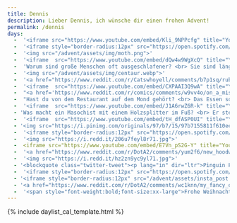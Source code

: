 ```yaml
---
title: Dennis
description: Lieber Dennis, ich wünsche dir einen frohen Advent!
permalink: /dennis
days:
  -  '<iframe src="https://www.youtube.com/embed/Kli_9NPPcfg" title="YouTube video player" frameborder="0" allow="accelerometer; clipboard-write; encrypted-media; gyroscope; picture-in-picture" allowfullscreen></iframe>'
  -  '<iframe style="border-radius:12px" src="https://open.spotify.com/embed/track/7v1XOSPvXC9Tir8xWAmHGw?utm_source=generator" width="100%" height="380" frameBorder="0" allowfullscreen="" allow="autoplay; clipboard-write; encrypted-media; fullscreen; picture-in-picture" loading="lazy"></iframe>'
  -  '<img src="/advent/assets/img/moth.png">'
  -  '<iframe  src="https://www.youtube.com/embed/dQw4w9WgXcQ" title="YouTube video player" frameborder="0" allow="accelerometer; clipboard-write; encrypted-media; gyroscope; picture-in-picture" allowfullscreen></iframe>'
  -  'Warum sind große Menschen oft ausgeschlafener? <br> Sie sind länger im Bett.'
  -  '<img src="/advent/assets/img/centaur.webp">'
  -  '<a href="https://www.reddit.com/r/Catswhoyell/comments/b7p1sq/rububububu/">Klick für Cutie (nein, weder ein Bild von dir, noch von mir :D)</a>'
  -  '<iframe  src="https://www.youtube.com/embed/CXPAAI3Q9wA" title="YouTube video player" frameborder="0" allow="accelerometer; autoplay; clipboard-write; encrypted-media; gyroscope; picture-in-picture" allowfullscreen></iframe>'
  -  "<a href='https://www.reddit.com/r/comics/comments/w9vv4o/on_a_mission_oc/'>Klick für Emotionen</a>"
  -  "Hast du von dem Restaurant auf dem Mond gehört? <br> Das Essen soll richtig gut sein aber das Restaurant hat keine Atmosphäre."
  -  '<iframe  src="https://www.youtube.com/embed/J1A6rwZ6R-k" title="YouTube video player" frameborder="0" allow="accelerometer; autoplay; clipboard-write; encrypted-media; gyroscope; picture-in-picture" allowfullscreen></iframe>'
  - 'Was macht ein Masochist mit einem Holzsplitter im Fuß? <br> Er steht auf Schmerzen.'
  -  '<iframe  src="https://www.youtube.com/embed/tH_dfASP0UI" title="YouTube video player" frameborder="0" allow="accelerometer; autoplay; clipboard-write; encrypted-media; gyroscope; picture-in-picture" allowfullscreen></iframe>'
  - '<img src="https://i.pinimg.com/originals/97/b7/15/97b7155811f610ee21db5e03b19cb3eb.jpg">'
  -  '<iframe style="border-radius:12px" src="https://open.spotify.com/embed/track/5ubvP9oKmxLUVq506fgLhk?utm_source=generator" width="100%" height="380" frameBorder="0" allowfullscreen="" allow="autoplay; clipboard-write; encrypted-media; fullscreen; picture-in-picture" loading="lazy"></iframe>'
  -  '<img src="https://i.redd.it/206u7feyl8r71.jpg">'
  -  <iframe src="https://www.youtube.com/embed/E7Vn_pS2G-Y" title="YouTube video player" frameborder="0" allow="accelerometer; autoplay; clipboard-write; encrypted-media; gyroscope; picture-in-picture" allowfullscreen></iframe>
  -  '<a href="https://www.reddit.com/r/DotA2/comments/yum2f6/new_hoodwink_persona/">Another Reddit link</a>'
  -  '<img src="https://i.redd.it/hz2zn9yc9yl71.jpg">'
  - '<blockquote class="twitter-tweet"><p lang="in" dir="ltr">Pinguin PENGuin <a href="https://t.co/tcooG6fm1o">pic.twitter.com/tcooG6fm1o</a></p>&mdash; Titus Blome (@derLampenputzer) <a href="https://twitter.com/derLampenputzer/status/1593297027680583681?ref_src=twsrc%5Etfw">November 17, 2022</a></blockquote> <script async src="https://platform.twitter.com/widgets.js" charset="utf-8"></script>'
  -  '<iframe style="border-radius:12px" src="https://open.spotify.com/embed/track/3vkQ5DAB1qQMYO4Mr9zJN6?utm_source=generator" width="100%" height="380" frameBorder="0" allowfullscreen="" allow="autoplay; clipboard-write; encrypted-media; fullscreen; picture-in-picture" loading="lazy"></iframe>'
  - '<iframe style="border-radius:12px" src="/advent/assets/insta_post.html" width="100%" height="500" frameBorder="0" allowfullscreen="" allow="autoplay; clipboard-write; encrypted-media; fullscreen; picture-in-picture" loading="lazy"></iframe>'
  - '<a href="https://www.reddit.com/r/DotA2/comments/wc1knn/my_fancy_of_dota2_heros_if_only_they_were_less/">Keine Ahnung, ob du den Post schon gesehen hattest.</a>'
  -  '<span style="font-weight:bold;font-size:xx-large">Frohe Weihnachten! Ich hoffe du hattest bisschen Spaß mit dem Adventskalender!</span><br><img src="https://api.time.com/wp-content/uploads/2020/12/lord-of-the-rings-holiday-movies.jpg?quality=85&w=800">'
---
```


{% include daylist_cal_template.html %}


